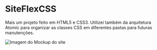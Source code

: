 # SiteFlexCSS
Mais um projeto feito em HTML5 e CSS3. Utilizei também da arquitetura Atomic para organizar as classes CSS em diferentes pastas para futuras manutenções.

![Imagem do Mockup do site](https://uploaddeimagens.com.br/images/003/470/210/original/Mockup_SiteFlexBox.jpg?1633598369)
